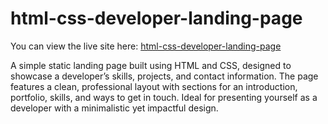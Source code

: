 # html-css-developer-landing-page

You can view the live site here: [html-css-developer-landing-page](https://html-css-developer-landing-page.onrender.com/)

A simple static landing page built using HTML and CSS, designed to showcase a developer’s skills, projects, and contact information. The page features a clean, professional layout with sections for an introduction, portfolio, skills, and ways to get in touch. Ideal for presenting yourself as a developer with a minimalistic yet impactful design.
